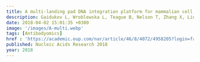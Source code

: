 ```yaml
---
title: A multi-landing pad DNA integration platform for mammalian cell engineering
description: Gaidukov L, Wroblewska L, Teague B, Nelson T, Zhang X, Liu Y, Jagtap K, Mamo S, Tseng W.A, Lowe A, <strong>Das J</strong>, Bandara K, Baijuraj S, Summers N.M, Lu T.K, Zhang L, Weiss R
date: 2018-04-02 15:01:35 +0300
image: '/images/A-multi.webp'
tags: [Antibodyomics]
href : 'https://academic.oup.com/nar/article/46/8/4072/4958205?login=false'
published: Nucleic Acids Research 2018
year: 2018
---
```

